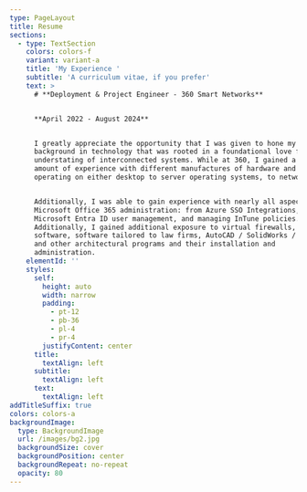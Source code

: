 ```yaml
---
type: PageLayout
title: Resume
sections:
  - type: TextSection
    colors: colors-f
    variant: variant-a
    title: 'My Experience '
    subtitle: 'A curriculum vitae, if you prefer'
    text: >
      # **Deployment & Project Engineer - 360 Smart Networks**


      **April 2022 - August 2024**


      I greatly appreciate the opportunity that I was given to hone my
      background in technology that was rooted in a foundational love for the
      understating of interconnected systems. While at 360, I gained a massive
      amount of experience with different manufactures of hardware and software,
      operating on either desktop to server operating systems, to networking!


      Additionally, I was able to gain experience with nearly all aspects of
      Microsoft Office 365 administration: from Azure SSO Integrations, to
      Microsoft Entra ID user management, and managing InTune policies.
      Additionally, I gained additional exposure to virtual firewalls, CRM / ERP
      software, software tailored to law firms, AutoCAD / SolidWorks / BlueBeam
      and other architectural programs and their installation and
      administration.
    elementId: ''
    styles:
      self:
        height: auto
        width: narrow
        padding:
          - pt-12
          - pb-36
          - pl-4
          - pr-4
        justifyContent: center
      title:
        textAlign: left
      subtitle:
        textAlign: left
      text:
        textAlign: left
addTitleSuffix: true
colors: colors-a
backgroundImage:
  type: BackgroundImage
  url: /images/bg2.jpg
  backgroundSize: cover
  backgroundPosition: center
  backgroundRepeat: no-repeat
  opacity: 80
---
```

